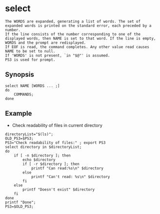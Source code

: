 
# select

    The WORDS are expanded, generating a list of words. The set of expanded words is printed on the standard error, each preceded by a number.
    If the line consists of the number corresponding to one of the displayed words, then NAME is set to that word. If the line is empty, WORDS and the prompt are redisplayed.
    If EOF is read, the command completes. Any other value read causes NAME to be set to null.
    If 'WORDS' is not present, `in "$@"' is assumed.
    PS3 is used for prompt.

## Synopsis

```shell
select NAME [WORDS ... ;]
do
    COMMANDS;
done
```

## Example

* Check readability of files in current directory

```shell
directoryList="$(ls)";
OLD_PS3=$PS3;
PS3="Check readability of files:" ; export PS3
select directory in $directoryList;
do
    if [ -n $directory ]; then
        echo $directory
        if [ -r $directory ]; then
            printf "Can read:%s\n" $directory
        else
            printf "Can't read: %s\n" $directory
        fi
    else
        printf "Doesn't exist" $directory
    fi
done
printf "Done";
PS3=$OLD_PS3;
```
